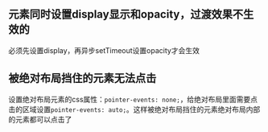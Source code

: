 ## 元素同时设置display显示和opacity，过渡效果不生效的

必须先设置display，再异步setTimeout设置opacity才会生效

## 被绝对布局挡住的元素无法点击

设置绝对布局元素的css属性：`pointer-events: none;`，给绝对布局里面需要点击的区域设置`pointer-events: auto;`。这样被绝对布局挡住的元素绝对布局内部的元素都可以点击了

